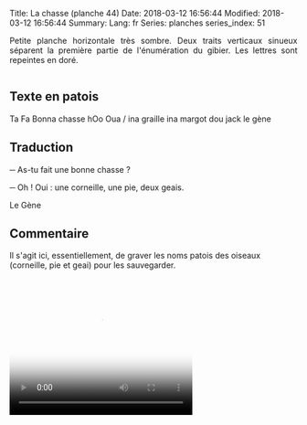 Title: La chasse (planche 44)
Date: 2018-03-12 16:56:44
Modified: 2018-03-12 16:56:44
Summary: 
Lang: fr
Series: planches
series_index: 51

<p style="text-align:justify;">Petite planche horizontale très
sombre. Deux traits verticaux sinueux séparent la première partie de
l'énumération du gibier. Les lettres sont repeintes en doré.</p>

<figure class="image-block" style="float: center;">
  <img alt="" src="{static}/images/planche_44.png">
  <figcaption style="max-width: 630px"></figcaption>
</figure>

## Texte en patois

Ta Fa Bonna chasse hOo Oua / ina graille ina margot dou jack le gène

## Traduction

─ As-tu fait une bonne chasse ?

─ Oh !  Oui : une corneille, une pie, deux geais.

Le Gène

## Commentaire

Il s'agit ici, essentiellement, de graver les noms patois des oiseaux
(corneille, pie et geai) pour les sauvegarder.

<video width="320" height="240" controls
  poster="{static}/images/thumbnails/video_44.jpg">
  <source src="https://d1njpgd0ygatdn.cloudfront.net/video_44.mp4" type="video/mp4">
</video>
